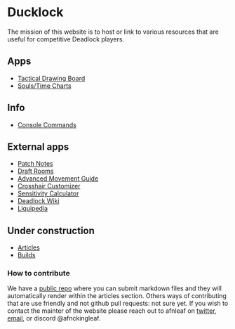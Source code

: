 # Ducklock

The mission of this website is to host or link to various resources that are useful for competitive Deadlock players.

## Apps
- [Tactical Drawing Board](/map)
- [Souls/Time Charts](/farm)

## Info
- [Console Commands](/commands)

## External apps
- <a href="https://forums.playdeadlock.com/forums/changelog.10/" target="_blank">Patch Notes</a>
- <a href="https://deadlock.guide/" target="_blank">Draft Rooms</a>
- <a href="https://docs.google.com/document/d/1yfPHJsMrKcg_8wqa95qu0sOFxRdzKLF_eUWOZX7RLHc/edit?tab=t.0#heading=h.aljsuq1syn2s" target="_blank">Advanced Movement Guide</a>
- <a href="https://mcipenuks.github.io/deadlock-crosshair/" target="_blank">Crosshair Customizer</a>
- <a href="https://aiming.pro/mouse-sensitivity-calculator/deadlock" target="_blank">Sensitivity Calculator</a>
- <a href="https://deadlocked.wiki/" target="_blank">Deadlock Wiki</a>
- <a href="https://liquipedia.net/deadlock/Main_Page" target="_blank">Liquipedia</a>

## Under construction
- [Articles](/articles)
- [Builds](/builds)

### How to contribute
We have a [public repo](https://github.com/afnleaf/weblock) where you can submit markdown files and they will automatically render within the articles section. Others ways of contributing that are use friendly and not github pull requests: not sure yet. If you wish to contact the mainter of the website please reach out to afnleaf on [twitter](https://x.com/afnckingleaf), [email](mailto:afnleafow@gmail.com), or discord @afnckingleaf.
